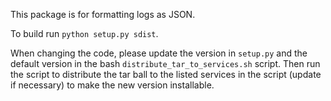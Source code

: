 This package is for formatting logs as JSON.  

To build run `python setup.py sdist`.  

When changing the code, please update the version in `setup.py` and the default version in the bash `distribute_tar_to_services.sh` script. Then run the script to distribute the tar ball to the listed services in the script (update if necessary) to make the new version installable.  
